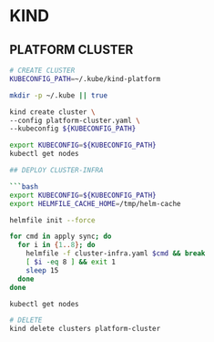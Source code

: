 # KIND

## PLATFORM CLUSTER

```bash
# CREATE CLUSTER
KUBECONFIG_PATH=~/.kube/kind-platform

mkdir -p ~/.kube || true

kind create cluster \
--config platform-cluster.yaml \
--kubeconfig ${KUBECONFIG_PATH}

export KUBECONFIG=${KUBECONFIG_PATH}
kubectl get nodes

## DEPLOY CLUSTER-INFRA

```bash
export KUBECONFIG=${KUBECONFIG_PATH}
export HELMFILE_CACHE_HOME=/tmp/helm-cache

helmfile init --force

for cmd in apply sync; do
  for i in {1..8}; do
    helmfile -f cluster-infra.yaml $cmd && break
    [ $i -eq 8 ] && exit 1
    sleep 15
  done
done

kubectl get nodes
```


```bash
# DELETE
kind delete clusters platform-cluster
```
